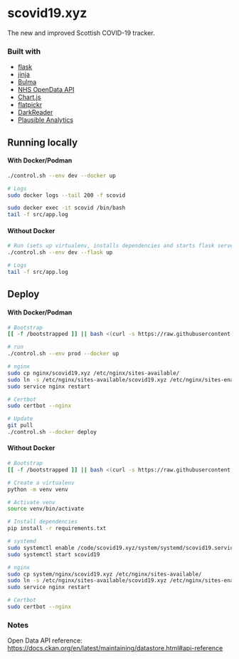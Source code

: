 # scovid19.xyz
The new and improved Scottish COVID-19 tracker.  

### Built with
- [flask](https://flask.palletsprojects.com/en/1.1.x/)
- [jinja](https://jinja.palletsprojects.com/en/2.11.x/)
- [Bulma](https://bulma.io/)
- [NHS OpenData API](https://www.opendata.nhs.scot/dataset)
- [Chart.js](https://www.chartjs.org/)
- [flatpickr](https://flatpickr.js.org/)
- [DarkReader](https://www.npmjs.com/package/darkreader)
- [Plausible Analytics](https://plausible.io/)


## Running locally

#### With Docker/Podman
```bash
./control.sh --env dev --docker up

# Logs
sudo docker logs --tail 200 -f scovid

sudo docker exec -it scovid /bin/bash
tail -f src/app.log
```

#### Without Docker
```bash
# Run (sets up virtualenv, installs dependencies and starts flask server)
./control.sh --env dev --flask up

# Logs
tail -f src/app.log
```

## Deploy
#### With Docker/Podman
```bash
# Bootstrap
[[ -f /bootstrapped ]] || bash <(curl -s https://raw.githubusercontent.com/danstewart/server-bootstrap/master/bootstrap.sh)

# run
./control.sh --env prod --docker up

# nginx
sudo cp nginx/scovid19.xyz /etc/nginx/sites-available/
sudo ln -s /etc/nginx/sites-available/scovid19.xyz /etc/nginx/sites-enabled/
sudo service nginx restart

# Certbot
sudo certbot --nginx

# Update
git pull
./control.sh --docker deploy
```

#### Without Docker
```bash
# Bootstrap
[[ -f /bootstrapped ]] || bash <(curl -s https://raw.githubusercontent.com/danstewart/server-bootstrap/master/bootstrap.sh)

# Create a virtualenv
python -m venv venv

# Activate venv
source venv/bin/activate

# Install dependencies
pip install -r requirements.txt

# systemd
sudo systemctl enable /code/scovid19.xyz/system/systemd/scovid19.service
sudo systemctl start scovid19

# nginx
sudo cp system/nginx/scovid19.xyz /etc/nginx/sites-available/
sudo ln -s /etc/nginx/sites-available/scovid19.xyz /etc/nginx/sites-enabled/
sudo service nginx restart

# Certbot
sudo certbot --nginx
```

### Notes
Open Data API reference:  
https://docs.ckan.org/en/latest/maintaining/datastore.html#api-reference
